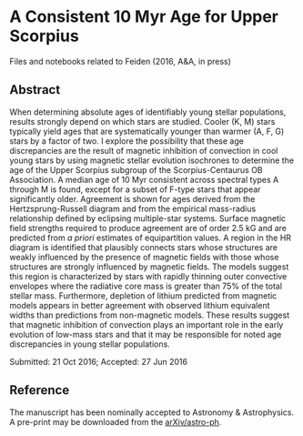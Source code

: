 # A Consistent 10 Myr Age for Upper Scorpius

Files and notebooks related to Feiden (2016, A&amp;A, in press)

## Abstract

When determining absolute ages of identifiably young stellar populations, results 
strongly depend on which stars are studied. Cooler (K, M) stars typically yield 
ages that are systematically younger than warmer (A, F, G) stars by a factor of 
two. I explore the possibility that these age discrepancies are the result of magnetic 
inhibition of convection in cool young stars by using magnetic stellar evolution 
isochrones to determine the age of the Upper Scorpius subgroup of the Scorpius-Centaurus 
OB Association. A median age of 10 Myr consistent across spectral types A through 
M is found, except for a subset of F-type stars that appear significantly older. 
Agreement is shown for ages derived from the Hertzsprung-Russell diagram and from 
the empirical mass-radius relationship defined by eclipsing multiple-star systems. 
Surface magnetic field strengths required to produce agreement are of order 2.5 kG 
and are predicted from _a priori_ estimates of equipartition values. A 
region in the HR diagram is identified that plausibly connects stars whose structures 
are weakly influenced by the presence of magnetic fields with those whose structures 
are strongly influenced by magnetic fields. The models suggest this region is 
characterized by stars with rapidly thinning outer convective envelopes where the 
radiative core mass is greater than 75% of the total stellar mass. Furthermore, 
depletion of lithium predicted from magnetic models appears in better agreement 
with observed lithium equivalent widths than predictions from non-magnetic models. 
These results suggest that magnetic inhibition of convection plays an important 
role in the early evolution of low-mass stars and that it may be responsible for 
noted age discrepancies in young stellar populations.

Submitted: 21 Oct 2016; Accepted: 27 Jun 2016

## Reference

The manuscript has been nominally accepted to Astronomy & Astrophysics. A pre-print 
may be downloaded from the [arXiv/astro-ph](http://arxiv.org/abs/1604.08036).

